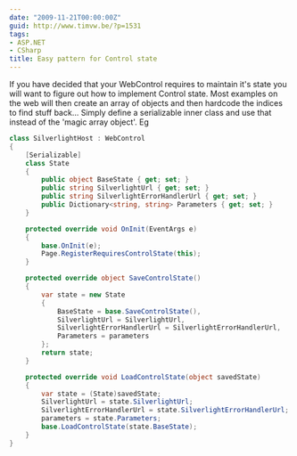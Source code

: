 ```yaml
---
date: "2009-11-21T00:00:00Z"
guid: http://www.timvw.be/?p=1531
tags:
- ASP.NET
- CSharp
title: Easy pattern for Control state
---
```

If you have decided that your WebControl requires to maintain it's state you will want to figure out how to implement Control state. Most examples on the web will then create an array of objects and then hardcode the indices to find stuff back... Simply define a serializable inner class and use that instead of the 'magic array object'. Eg

```csharp
class SilverlightHost : WebControl
{
	[Serializable]
	class State
	{
		public object BaseState { get; set; }
		public string SilverlightUrl { get; set; }
		public string SilverlightErrorHandlerUrl { get; set; }
		public Dictionary<string, string> Parameters { get; set; }
	}

	protected override void OnInit(EventArgs e)
	{
		base.OnInit(e);
		Page.RegisterRequiresControlState(this);
	}

	protected override object SaveControlState()
	{
		var state = new State
		{
			BaseState = base.SaveControlState(),
			SilverlightUrl = SilverlightUrl,
			SilverlightErrorHandlerUrl = SilverlightErrorHandlerUrl,
			Parameters = parameters
		};
		return state;
	}

	protected override void LoadControlState(object savedState)
	{
		var state = (State)savedState;
		SilverlightUrl = state.SilverlightUrl;
		SilverlightErrorHandlerUrl = state.SilverlightErrorHandlerUrl;
		parameters = state.Parameters;
		base.LoadControlState(state.BaseState);
	}
}
```
